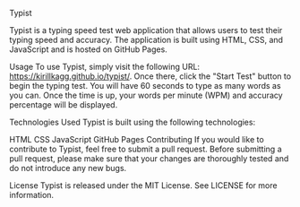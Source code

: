 Typist

Typist is a typing speed test web application that allows users to test their typing speed and accuracy. The application is built using HTML, CSS, and JavaScript and is hosted on GitHub Pages.

Usage
To use Typist, simply visit the following URL: https://kirillkagg.github.io/typist/. Once there, click the "Start Test" button to begin the typing test. You will have 60 seconds to type as many words as you can. Once the time is up, your words per minute (WPM) and accuracy percentage will be displayed.

Technologies Used
Typist is built using the following technologies:

HTML
CSS
JavaScript
GitHub Pages
Contributing
If you would like to contribute to Typist, feel free to submit a pull request. Before submitting a pull request, please make sure that your changes are thoroughly tested and do not introduce any new bugs.

License
Typist is released under the MIT License. See LICENSE for more information.

